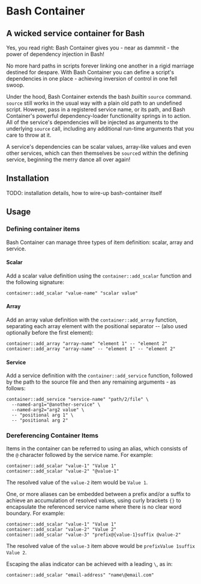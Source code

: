 Bash Container
==============

A wicked service container for Bash
-----------------------------------

Yes, you read right: Bash Container gives you - near as dammnit - the power of dependency injection in Bash!

No more hard paths in scripts forever linking one another in a rigid marriage destined for despare. With Bash Container you can define a script's dependencies in one place - achieving inversion of control in one fell swoop.

Under the hood, Bash Container extends the bash _builtin_ `source` command. `source` still works in the usual way with a plain old path to an undefined script. However, pass in a registered service name, or its path, and Bash Container's powerful dependency-loader functionality springs in to action. All of the service's dependencies will be injected as arguments to the underlying `source` call, including any additional run-time arguments that you care to throw at it.

A service's dependencies can be scalar values, array-like values and even other services, which can then themselves be `source`d within the defining service, beginning the merry dance all over again!

## Installation

TODO: installation details, how to wire-up bash-container itself

## Usage

### Defining container items

Bash Container can manage three types of item definition: scalar, array and service.

#### Scalar

Add a scalar value definition using the `container::add_scalar` function and the following signature:

```
container::add_scalar "value-name" "scalar value"
```

#### Array

Add an array value definition with the `container::add_array` function, separating each array element with the positional separator _--_ (also used optionally before the first element):

```
container::add_array "array-name" "element 1" -- "element 2"
container::add_array "array-name" -- "element 1" -- "element 2"
```

#### Service

Add a service definition with the `container::add_service` function, followed by the path to the source file and then any remaining arguments - as follows:

```
container::add_service "service-name" "path/2/file" \
  --named-arg1="@another-service" \
  --named-arg2="arg2 value" \
  -- "positional arg 1" \
  -- "positional arg 2"
```

### Dereferencing Container Items

Items in the container can be referred to using an alias, which consists of the `@` character followed by the service name. For example:

```
container::add_scalar "value-1" "Value 1"
container::add_scalar "value-2" "@value-1"
```

The resolved value of the `value-2` item would be `Value 1`.

One, or more aliases can be embedded between a prefix and/or a suffix to achieve an accumulation of resolved values, using curly brackets `{}` to encapsulate the referenced service name where there is no clear word boundary. For example:

```
container::add_scalar "value-1" "Value 1"
container::add_scalar "value-2" "Value 2"
container::add_scalar "value-3" "prefix@{value-1}suffix @value-2"
```

The resolved value of the `value-3` item above would be `prefixValue 1suffix Value 2`.

Escaping the alias indicator can be achieved with a leading `\`, as in:

```
container::add_scalar "email-address" "name\@email.com"
```
